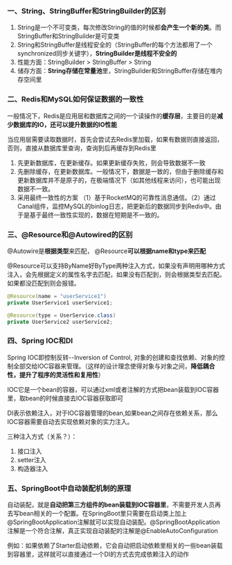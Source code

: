 ### 一、String、StringBuffer和StringBuilder的区别

1. String是一个不可变类，每次修改String的值的时候都**会产生一个新的类**。而StringBuffer和StringBuilder是可变类
2. String和StringBuffer是线程安全的（StringBuffer的每个方法都用了一个synchronized同步关键字），**StringBuilder是线程不安全的**
3. 性能方面：StringBuilder > StringBuffer > String
4. 储存方面：**String存储在常量池**里，StringBuilder和StringBuffer存储在堆内存空间里



### 二、Redis和MySQL如何保证数据的一致性

一般情况下，Redis是应用层和数据库之间的一个读操作的**缓存层**，主要目的是**减少数据库的IO，还可以提升数据的IO性能**

当应用层需要读取数据时，首先会尝试去Redis里加载，如果有数据则直接返回，否则，直接从数据库里查询，查询到后再缓存到Redis里

1. 先更新数据库，在更新缓存。如果更新缓存失败，则会导致数据不一致
2. 先删除缓存，在更新数据库。一般情况下，数据是一致的，但由于删除缓存和更新数据库并不是原子的，在极端情况下（如其他线程来访问），也可能出现数据不一致。
3. 采用最终一致性的方案 （1）基于RocketMQ的可靠性消息通信。（2）通过Canal组件，监控MySQL的binlog日志，把更新后的数据同步到Redis中。由于是基于最终一致性实现的，数据在短期是不一致的。



### 三、@Resource和@Autowired的区别

@Autowire是**根据类型**来匹配， @Resource**可以根据name和type来匹配**

@Resource可以支持ByName好ByType两种注入方式，如果没有声明用哪种方式注入，会先根据定义的属性名字去匹配，如果没有匹配到，则会根据类型去匹配。如果都没匹配到则会报错。

``` java
@Resource(name = "userService1")
private UserService1 userService1;

@Resource(type = UserService.class)
private UserService2 userService2;
```



### 四、Spring IOC和DI

Spring IOC即控制反转--Inversion of Control, 对象的创建和查找依赖、对象的控制全部交给IOC容器来管理。（这样的设计理念使得对象与对象之间，**降低耦合性，提升了程序的灵活性和复用性**）

IOC它是一个bean的容器，可以通过xml或者注解的方式把bean装载到IOC容器里，取bean的时候直接去IOC容器获取即可

DI表示依赖注入，对于IOC容器管理的bean,如果bean之间存在依赖关系，那么IOC容器需要自动去实现依赖对象的实力注入。

三种注入方式（关系？）：

1. 接口注入
2. setter注入
3. 构造器注入



### 五、SpringBoot中自动装配机制的原理

自动装配，就是**自动把第三方组件的bean装载到IOC容器里**，不需要开发人员再去写bean相关的一个配置。在SpringBoot里只需要在启动类上加上@SpringBootApplication注解就可以实现自动装配。@SpringBootApplication注解是一个符合注解，真正实现自动装配的注解是@EnableAutoConfiguration

例如：如果依赖了Starter启动依赖，它会自动把启动依赖里相关的一些bean装载到容器里，这样就可以直接通过一个DI的方式去完成依赖注入的动作

